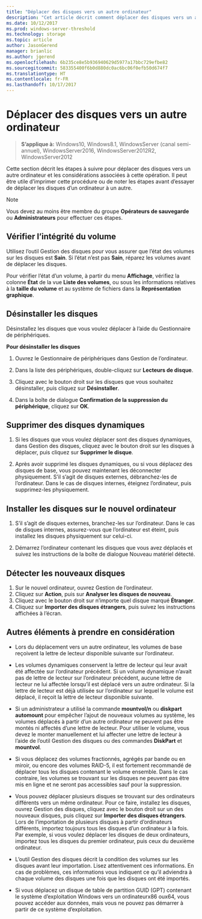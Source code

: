 ```yaml
---
title: "Déplacer des disques vers un autre ordinateur"
description: "Cet article décrit comment déplacer des disques vers un autre ordinateur"
ms.date: 10/12/2017
ms.prod: windows-server-threshold
ms.technology: storage
ms.topic: article
author: JasonGerend
manager: brianlic
ms.author: jgerend
ms.openlocfilehash: 6b235ce8e5b936940629d5977a17bbc729efbe82
ms.sourcegitcommit: 583355400f6b0d880dc0ac6bc06f0efb50d674f7
ms.translationtype: HT
ms.contentlocale: fr-FR
ms.lasthandoff: 10/17/2017
---
```

# <a name="move-disks-to-another-computer"></a>Déplacer des disques vers un autre ordinateur

> **S’applique à:** Windows10, Windows8.1, WindowsServer (canal semi-annuel), WindowsServer2016, WindowsServer2012R2, WindowsServer2012

Cette section décrit les étapes à suivre pour déplacer des disques vers un autre ordinateur et les considérations associées à cette opération. Il peut être utile d’imprimer cette procédure ou de noter les étapes avant d’essayer de déplacer les disques d’un ordinateur à un autre.

> [!NOTE]
> Vous devez au moins être membre du groupe **Opérateurs de sauvegarde** ou **Administrateurs** pour effectuer ces étapes.

## <a name="verify-volume-health"></a>Vérifier l’intégrité du volume

Utilisez l’outil Gestion des disques pour vous assurer que l’état des volumes sur les disques est **Sain**. Si l’état n’est pas **Sain**, réparez les volumes avant de déplacer les disques.

Pour vérifier l’état d’un volume, à partir du menu **Affichage**, vérifiez la colonne **État** de la vue **Liste des volumes**, ou sous les informations relatives à la **taille du volume** et au système de fichiers dans la **Représentation graphique**.

## <a name="uninstall-the-disks"></a>Désinstaller les disques

Désinstallez les disques que vous voulez déplacer à l’aide du Gestionnaire de périphériques.

**Pour désinstaller les disques**

1.  Ouvrez le Gestionnaire de périphériques dans Gestion de l’ordinateur.

2.  Dans la liste des périphériques, double-cliquez sur **Lecteurs de disque**.

3.  Cliquez avec le bouton droit sur les disques que vous souhaitez désinstaller, puis cliquez sur **Désinstaller**.

4.  Dans la boîte de dialogue **Confirmation de la suppression du périphérique**, cliquez sur **OK**.

## <a name="remove-dynamic-disks"></a>Supprimer des disques dynamiques

1. Si les disques que vous voulez déplacer sont des disques dynamiques, dans Gestion des disques, cliquez avec le bouton droit sur les disques à déplacer, puis cliquez sur **Supprimer le disque**.

2. Après avoir supprimé les disques dynamiques, ou si vous déplacez des disques de base, vous pouvez maintenant les déconnecter physiquement. S’il s’agit de disques externes, débranchez-les de l’ordinateur. Dans le cas de disques internes, éteignez l’ordinateur, puis supprimez-les physiquement.

## <a name="install-disks-in-the-new-computer"></a>Installer les disques sur le nouvel ordinateur

1. S’il s’agit de disques externes, branchez-les sur l’ordinateur. Dans le cas de disques internes, assurez-vous que l’ordinateur est éteint, puis installez les disques physiquement sur celui-ci.

2. Démarrez l’ordinateur contenant les disques que vous avez déplacés et suivez les instructions de la boîte de dialogue Nouveau matériel détecté.

## <a name="detect-new-disks"></a>Détecter les nouveaux disques

1. Sur le nouvel ordinateur, ouvrez Gestion de l’ordinateur. 
2. Cliquez sur **Action**, puis sur **Analyser les disques de nouveau**.
3. Cliquez avec le bouton droit sur n’importe quel disque marqué **Étranger**. 
4. Cliquez sur **Importer des disques étrangers**, puis suivez les instructions affichées à l’écran.

## <a name="additional-considerations"></a>Autres éléments à prendre en considération

-   Lors du déplacement vers un autre ordinateur, les volumes de base reçoivent la lettre de lecteur disponible suivante sur l’ordinateur. 
-   Les volumes dynamiques conservent la lettre de lecteur qui leur avait été affectée sur l’ordinateur précédent. Si un volume dynamique n’avait pas de lettre de lecteur sur l’ordinateur précédent, aucune lettre de lecteur ne lui affectée lorsqu’il est déplacé vers un autre ordinateur. Si la lettre de lecteur est déjà utilisée sur l’ordinateur sur lequel le volume est déplacé, il reçoit la lettre de lecteur disponible suivante.

-   Si un administrateur a utilisé la commande **mountvol/n** ou **diskpart automount** pour empêcher l’ajout de nouveaux volumes au système, les volumes déplacés à partir d’un autre ordinateur ne peuvent pas être montés ni affectés d’une lettre de lecteur. Pour utiliser le volume, vous devez le monter manuellement et lui affecter une lettre de lecteur à l’aide de l’outil Gestion des disques ou des commandes **DiskPart** et **mountvol**.

-   Si vous déplacez des volumes fractionnés, agrégés par bande ou en miroir, ou encore des volumes RAID-5, il est fortement recommandé de déplacer tous les disques contenant le volume ensemble. Dans le cas contraire, les volumes se trouvant sur les disques ne peuvent pas être mis en ligne et ne seront pas accessibles sauf pour la suppression.

-   Vous pouvez déplacer plusieurs disques se trouvant sur des ordinateurs différents vers un même ordinateur. Pour ce faire, installez les disques, ouvrez Gestion des disques, cliquez avec le bouton droit sur un des nouveaux disques, puis cliquez sur **Importer des disques étrangers**. Lors de l’importation de plusieurs disques à partir d’ordinateurs différents, importez toujours tous les disques d’un ordinateur à la fois. Par exemple, si vous voulez déplacer les disques de deux ordinateurs, importez tous les disques du premier ordinateur, puis ceux du deuxième ordinateur.

-   L’outil Gestion des disques décrit la condition des volumes sur les disques avant leur importation. Lisez attentivement ces informations. En cas de problèmes, ces informations vous indiquent ce qu’il adviendra à chaque volume des disques une fois que les disques ont été importés.

-   Si vous déplacez un disque de table de partition GUID (GPT) contenant le système d’exploitation Windows vers un ordinateurx86 oux64, vous pouvez accéder aux données, mais vous ne pouvez pas démarrer à partir de ce système d’exploitation.